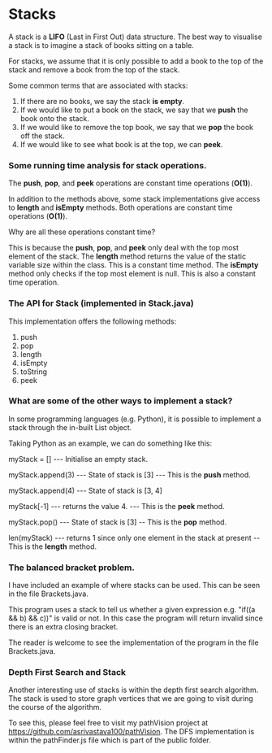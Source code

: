 # Stacks

A stack is a __LIFO__ (Last in First Out) data structure. The best way to visualise a stack is to imagine a stack of books sitting on a table.

For stacks, we assume that it is only possible to add a book to the top of the stack and remove a book from the top of the stack. 

Some common terms that are associated with stacks:

1. If there are no books, we say the stack __is empty__. 
2. If we would like to put a book on the stack, we say that we __push__ the book onto the stack.
3. If we would like to remove the top book, we say that we __pop__ the book off the stack.
4. If we would like to see what book is at the top, we can __peek__.

### Some running time analysis for stack operations.

The __push__, __pop__, and __peek__ operations are constant time operations (__O(1)__).

In addition to the methods above, some stack implementations give access to __length__ and __isEmpty__ methods. 
Both operations are constant time operations (__O(1)__). 

Why are all these operations constant time?

This is because the __push__, __pop__, and __peek__ only deal with the top most element of the stack. The __length__ method returns 
the value of the static variable size within the class. This is a constant time method. The __isEmpty__ method only checks if the top
most element is null. This is also a constant time operation.

### The API for Stack (implemented in Stack.java)

This implementation offers the following methods:

1. push
2. pop
3. length
4. isEmpty
5. toString
6. peek

### What are some of the other ways to implement a stack?

In some programming languages (e.g. Python), it is possible to implement a stack through the in-built List object. 

Taking Python as an example, we can do something like this:

myStack = [] --- Initialise an empty stack.

myStack.append(3) --- State of stack is [3] --- This is the __push__ method.

myStack.append(4) --- State of stack is [3, 4]

myStack[-1]  --- returns the value 4. --- This is the __peek__ method.

myStack.pop() --- State of stack is [3] -- This is the __pop__ method.

len(myStack) --- returns 1 since only one element in the stack at present -- This is the __length__ method.

### The balanced bracket problem.

I have included an example of where stacks can be used. This can be seen in the file Brackets.java.

This program uses a stack to tell us whether a given expression e.g. "if((a && b) && c))" is valid or not. In this case the program will return invalid since
there is an extra closing bracket. 

The reader is welcome to see the implementation of the program in the file Brackets.java. 

### Depth First Search and Stack

Another interesting use of stacks is within the depth first search algorithm. The stack is used to store graph vertices that 
we are going to visit during the course of the algorithm.

To see this, please feel free to visit my pathVision project at https://github.com/asrivastava100/pathVision. The DFS implementation is within the pathFinder.js
file which is part of the public folder.
        
